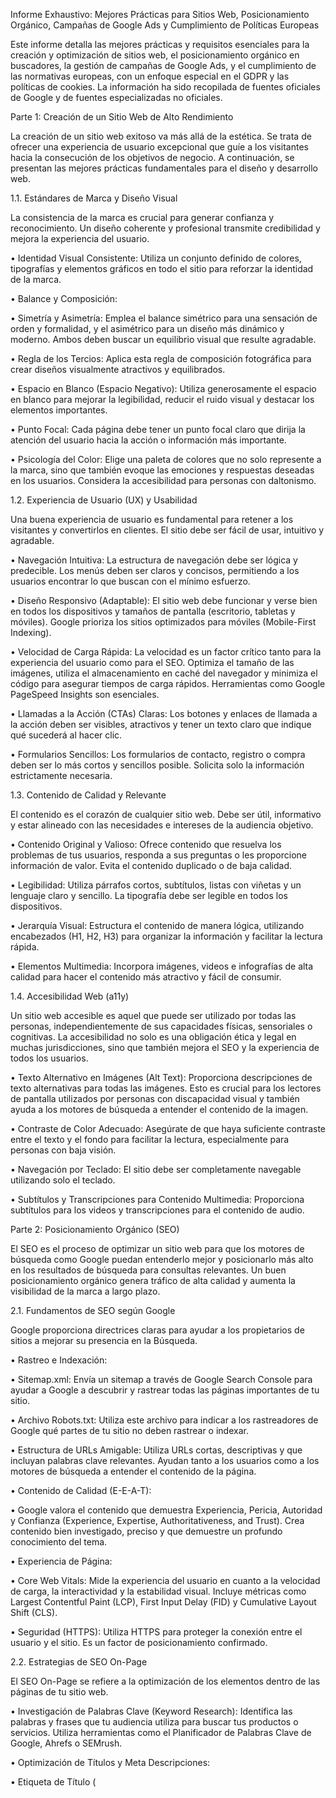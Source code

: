 Informe Exhaustivo: Mejores Prácticas para Sitios Web, Posicionamiento Orgánico, Campañas de Google Ads y Cumplimiento de Políticas Europeas

Este informe detalla las mejores prácticas y requisitos esenciales para la creación y optimización de sitios web, el posicionamiento orgánico en buscadores, la gestión de campañas de Google Ads, y el cumplimiento de las normativas europeas, con un enfoque especial en el GDPR y las políticas de cookies. La información ha sido recopilada de fuentes oficiales de Google y de fuentes especializadas no oficiales.

Parte 1: Creación de un Sitio Web de Alto Rendimiento

La creación de un sitio web exitoso va más allá de la estética. Se trata de ofrecer una experiencia de usuario excepcional que guíe a los visitantes hacia la consecución de los objetivos de negocio. A continuación, se presentan las mejores prácticas fundamentales para el diseño y desarrollo web.

1.1. Estándares de Marca y Diseño Visual

La consistencia de la marca es crucial para generar confianza y reconocimiento. Un diseño coherente y profesional transmite credibilidad y mejora la experiencia del usuario.

•
Identidad Visual Consistente: Utiliza un conjunto definido de colores, tipografías y elementos gráficos en todo el sitio para reforzar la identidad de la marca.

•
Balance y Composición:

•
Simetría y Asimetría: Emplea el balance simétrico para una sensación de orden y formalidad, y el asimétrico para un diseño más dinámico y moderno. Ambos deben buscar un equilibrio visual que resulte agradable.

•
Regla de los Tercios: Aplica esta regla de composición fotográfica para crear diseños visualmente atractivos y equilibrados.



•
Espacio en Blanco (Espacio Negativo): Utiliza generosamente el espacio en blanco para mejorar la legibilidad, reducir el ruido visual y destacar los elementos importantes.

•
Punto Focal: Cada página debe tener un punto focal claro que dirija la atención del usuario hacia la acción o información más importante.

•
Psicología del Color: Elige una paleta de colores que no solo represente a la marca, sino que también evoque las emociones y respuestas deseadas en los usuarios. Considera la accesibilidad para personas con daltonismo.

1.2. Experiencia de Usuario (UX) y Usabilidad

Una buena experiencia de usuario es fundamental para retener a los visitantes y convertirlos en clientes. El sitio debe ser fácil de usar, intuitivo y agradable.

•
Navegación Intuitiva: La estructura de navegación debe ser lógica y predecible. Los menús deben ser claros y concisos, permitiendo a los usuarios encontrar lo que buscan con el mínimo esfuerzo.

•
Diseño Responsivo (Adaptable): El sitio web debe funcionar y verse bien en todos los dispositivos y tamaños de pantalla (escritorio, tabletas y móviles). Google prioriza los sitios optimizados para móviles (Mobile-First Indexing).

•
Velocidad de Carga Rápida: La velocidad es un factor crítico tanto para la experiencia del usuario como para el SEO. Optimiza el tamaño de las imágenes, utiliza el almacenamiento en caché del navegador y minimiza el código para asegurar tiempos de carga rápidos. Herramientas como Google PageSpeed Insights son esenciales.

•
Llamadas a la Acción (CTAs) Claras: Los botones y enlaces de llamada a la acción deben ser visibles, atractivos y tener un texto claro que indique qué sucederá al hacer clic.

•
Formularios Sencillos: Los formularios de contacto, registro o compra deben ser lo más cortos y sencillos posible. Solicita solo la información estrictamente necesaria.

1.3. Contenido de Calidad y Relevante

El contenido es el corazón de cualquier sitio web. Debe ser útil, informativo y estar alineado con las necesidades e intereses de la audiencia objetivo.

•
Contenido Original y Valioso: Ofrece contenido que resuelva los problemas de tus usuarios, responda a sus preguntas o les proporcione información de valor. Evita el contenido duplicado o de baja calidad.

•
Legibilidad: Utiliza párrafos cortos, subtítulos, listas con viñetas y un lenguaje claro y sencillo. La tipografía debe ser legible en todos los dispositivos.

•
Jerarquía Visual: Estructura el contenido de manera lógica, utilizando encabezados (H1, H2, H3) para organizar la información y facilitar la lectura rápida.

•
Elementos Multimedia: Incorpora imágenes, videos e infografías de alta calidad para hacer el contenido más atractivo y fácil de consumir.

1.4. Accesibilidad Web (a11y)

Un sitio web accesible es aquel que puede ser utilizado por todas las personas, independientemente de sus capacidades físicas, sensoriales o cognitivas. La accesibilidad no solo es una obligación ética y legal en muchas jurisdicciones, sino que también mejora el SEO y la experiencia de todos los usuarios.

•
Texto Alternativo en Imágenes (Alt Text): Proporciona descripciones de texto alternativas para todas las imágenes. Esto es crucial para los lectores de pantalla utilizados por personas con discapacidad visual y también ayuda a los motores de búsqueda a entender el contenido de la imagen.

•
Contraste de Color Adecuado: Asegúrate de que haya suficiente contraste entre el texto y el fondo para facilitar la lectura, especialmente para personas con baja visión.

•
Navegación por Teclado: El sitio debe ser completamente navegable utilizando solo el teclado.

•
Subtítulos y Transcripciones para Contenido Multimedia: Proporciona subtítulos para los videos y transcripciones para el contenido de audio.

Parte 2: Posicionamiento Orgánico (SEO)

El SEO es el proceso de optimizar un sitio web para que los motores de búsqueda como Google puedan entenderlo mejor y posicionarlo más alto en los resultados de búsqueda para consultas relevantes. Un buen posicionamiento orgánico genera tráfico de alta calidad y aumenta la visibilidad de la marca a largo plazo.

2.1. Fundamentos de SEO según Google

Google proporciona directrices claras para ayudar a los propietarios de sitios a mejorar su presencia en la Búsqueda.

•
Rastreo e Indexación:

•
Sitemap.xml: Envía un sitemap a través de Google Search Console para ayudar a Google a descubrir y rastrear todas las páginas importantes de tu sitio.

•
Archivo Robots.txt: Utiliza este archivo para indicar a los rastreadores de Google qué partes de tu sitio no deben rastrear o indexar.

•
Estructura de URLs Amigable: Utiliza URLs cortas, descriptivas y que incluyan palabras clave relevantes. Ayudan tanto a los usuarios como a los motores de búsqueda a entender el contenido de la página.



•
Contenido de Calidad (E-E-A-T):

•
Google valora el contenido que demuestra Experiencia, Pericia, Autoridad y Confianza (Experience, Expertise, Authoritativeness, and Trust). Crea contenido bien investigado, preciso y que demuestre un profundo conocimiento del tema.



•
Experiencia de Página:

•
Core Web Vitals: Mide la experiencia del usuario en cuanto a la velocidad de carga, la interactividad y la estabilidad visual. Incluye métricas como Largest Contentful Paint (LCP), First Input Delay (FID) y Cumulative Layout Shift (CLS).

•
Seguridad (HTTPS): Utiliza HTTPS para proteger la conexión entre el usuario y el sitio. Es un factor de posicionamiento confirmado.



2.2. Estrategias de SEO On-Page

El SEO On-Page se refiere a la optimización de los elementos dentro de las páginas de tu sitio web.

•
Investigación de Palabras Clave (Keyword Research): Identifica las palabras y frases que tu audiencia utiliza para buscar tus productos o servicios. Utiliza herramientas como el Planificador de Palabras Clave de Google, Ahrefs o SEMrush.

•
Optimización de Títulos y Meta Descripciones:

•
Etiqueta de Título (<title>): Debe ser única para cada página, contener la palabra clave principal y ser lo suficientemente atractiva como para incitar al clic (aproximadamente 60 caracteres).

•
Meta Descripción: Aunque no es un factor de posicionamiento directo, influye en la tasa de clics (CTR). Debe ser un resumen convincente del contenido de la página (aproximadamente 160 caracteres).



•
Encabezados (H1, H2, H3): Utiliza los encabezados para estructurar el contenido de forma lógica. El H1 debe contener la palabra clave principal, y los H2 y H3 deben usarse para los subtemas.

•
Enlazado Interno: Crea enlaces entre las páginas relevantes de tu sitio. Esto ayuda a los motores de búsqueda a entender la estructura del sitio y a distribuir la autoridad de la página (PageRank).

2.3. Estrategias de SEO Off-Page

El SEO Off-Page se refiere a las acciones realizadas fuera de tu sitio web para mejorar su autoridad y reputación.

•
Construcción de Enlaces (Link Building): Obtener enlaces de alta calidad de otros sitios web es uno de los factores de posicionamiento más importantes. Algunas estrategias incluyen:

•
Guest Blogging: Escribir artículos como invitado en otros blogs relevantes de tu sector.

•
Relaciones Públicas Digitales: Crear contenido de valor (estudios, infografías) que los medios y otros sitios quieran enlazar.

•
Análisis de la Competencia: Identificar de dónde obtienen sus enlaces tus competidores y tratar de conseguir enlaces de las mismas fuentes.



•
SEO Local: Si tienes un negocio físico, optimiza tu perfil de Google Business Profile con información completa y actualizada. Fomenta las reseñas de clientes.

2.4. Lo que NO Debes Hacer (Black Hat SEO)

Evita las prácticas que intentan manipular los rankings de búsqueda, ya que pueden resultar en penalizaciones severas por parte de Google.

•
Keyword Stuffing: Repetir excesivamente las palabras clave en el contenido de una manera no natural.

•
Contenido Oculto: Ocultar texto o enlaces con el único propósito de engañar a los motores de búsqueda (por ejemplo, texto del mismo color que el fondo).

•
Compra de Enlaces: Comprar enlaces que pasan PageRank para manipular los rankings.

•
Cloaking: Mostrar contenido diferente a los motores de búsqueda y a los usuarios.

Parte 3: Campañas de Google Ads Exitosas

Las campañas de Google Ads son una herramienta poderosa para alcanzar objetivos de marketing específicos, como generar ventas, clientes potenciales o aumentar el conocimiento de la marca. Para tener éxito, es fundamental seguir las mejores prácticas y optimizar continuamente las campañas.

3.1. Mejora del Rendimiento de las Campañas (Según Google)

Google Ads ofrece recomendaciones basadas en datos internos para maximizar el rendimiento de tus campañas.

•
Anuncios Impulsados por IA: Aprovecha las soluciones de inteligencia artificial de Google para la optimización automática de pujas, segmentación y creatividades.

•
Campañas de Búsqueda:

•
Anuncios de Búsqueda Efectivos: Crea anuncios relevantes y atractivos que respondan directamente a la intención de búsqueda del usuario.

•
Segmentación de Audiencia: Llega a los clientes adecuados utilizando palabras clave, audiencias y ubicaciones geográficas específicas.

•
Estructura de Cuenta Sólida: Organiza tus campañas, grupos de anuncios y palabras clave de manera lógica para facilitar la gestión y optimización.



•
Campañas de Display: Optimiza tus campañas de Display para maximizar el alcance y la visibilidad de tus anuncios gráficos en la Red de Display de Google.

•
Campañas de Generación de Demanda: Diseñadas para generar interés y clientes potenciales en las primeras etapas del embudo de ventas.

•
Campañas de Aplicaciones: Configura campañas específicas para promocionar tu aplicación móvil en Google Play, App Store y otras propiedades de Google.

•
Campañas de Video: Utiliza formatos de video atractivos en YouTube y otros sitios asociados para generar ventas, clientes potenciales o aumentar el conocimiento de la marca.

•
Campañas Locales: Mejora la visibilidad de tu negocio físico en las búsquedas locales de Google y Google Maps.

•
Campañas de Shopping: Optimiza tus feeds de productos y campañas de Shopping para mostrar tus productos directamente en los resultados de búsqueda.

•
Campañas de Máximo Rendimiento (Performance Max): Utiliza este tipo de campaña automatizada para acceder a todo el inventario de Google Ads y maximizar el rendimiento en función de tus objetivos.

3.2. Soluciones Duraderas y Medición

•
Medición Precisa: Implementa un seguimiento de conversiones robusto para medir el impacto real de tus campañas y optimizar en función de los resultados.

•
Estrategias de Oferta y Públicos: Utiliza estrategias de oferta inteligentes y segmenta a tus públicos de manera efectiva para maximizar el retorno de la inversión (ROI).

3.3. Herramientas y Experimentación

•
Herramientas de Google Ads: Utiliza las herramientas de diagnóstico, planificación y análisis disponibles en la plataforma para obtener información valiosa y tomar decisiones informadas.

•
Experimentación: Realiza pruebas A/B y experimentos para probar diferentes variaciones de anuncios, pujas y segmentaciones, identificando lo que funciona mejor para tu negocio.

3.4. Mejores Prácticas para Scripts de Google Ads

Los scripts de Google Ads permiten automatizar tareas y optimizar campañas de manera avanzada. Para un rendimiento óptimo:

•
Filtra con Selectores: Utiliza filtros en los selectores para recuperar solo las entidades necesarias. Esto simplifica el código y mejora la velocidad de ejecución.

•
Evita Recorrer Jerarquías Completas: Accede directamente a las entidades en el nivel deseado en lugar de iterar a través de toda la jerarquía de la campaña (campañas > grupos de anuncios > anuncios).

•
Usa Métodos de Acceso a Padres Específicos: Cuando necesites acceder a la entidad principal de un objeto, utiliza los métodos de acceso directo proporcionados (ej. ad.getAdGroup()).

•
Filtra por IDs: Siempre que sea posible, filtra las entidades por sus IDs, ya que es el método más eficiente. Si conoces el ID del padre, úsalo también para refinar la búsqueda.

•
Usa Etiquetas para Múltiples Condiciones: Si tienes muchas condiciones de filtrado, considera usar etiquetas para agrupar entidades y simplificar tus consultas.

Parte 4: Cumplimiento de Políticas Europeas (GDPR y Cookies)

El Reglamento General de Protección de Datos (GDPR) de la Unión Europea y la Directiva ePrivacy (conocida como la Ley de Cookies) establecen requisitos estrictos para la recopilación, procesamiento y almacenamiento de datos personales de los ciudadanos de la UE. El incumplimiento puede acarrear multas significativas.

4.1. Requisitos Clave del GDPR para Sitios Web

•
Base Legal para el Procesamiento de Datos: Toda actividad de procesamiento de datos personales debe tener una base legal válida (ej. consentimiento, contrato, interés legítimo).

•
Consentimiento Explícito: Para la mayoría de los casos, especialmente para el uso de cookies no esenciales y fines de marketing, se debe obtener el consentimiento explícito, informado y libremente otorgado del usuario. El consentimiento debe ser fácil de retirar.

•
Política de Privacidad Transparente: Un documento claro, conciso y fácilmente accesible que informe a los usuarios sobre:

•
Qué datos se recopilan.

•
Con qué propósito se utilizan.

•
Cómo se almacenan y protegen.

•
Con quién se comparten (terceros).

•
Cuánto tiempo se conservan.

•
Los derechos del usuario (acceso, rectificación, supresión, portabilidad, objeción).



•
Derechos del Interesado: Los usuarios tienen derechos específicos sobre sus datos personales, incluyendo:

•
Derecho de Acceso: Solicitar una copia de sus datos.

•
Derecho de Rectificación: Corregir datos inexactos.

•
Derecho de Supresión (Derecho al Olvido): Solicitar la eliminación de sus datos bajo ciertas condiciones.

•
Derecho a la Portabilidad de Datos: Recibir sus datos en un formato estructurado y de uso común.

•
Derecho de Oposición: Oponerse al procesamiento de sus datos.



•
Seguridad de los Datos: Implementar medidas técnicas y organizativas adecuadas para proteger los datos personales contra el acceso no autorizado, la pérdida o la destrucción. El cifrado SSL (HTTPS) es fundamental para la seguridad de la transmisión de datos.

•
Registro de Actividades de Procesamiento: Mantener un registro detallado de todas las actividades de procesamiento de datos realizadas por la organización.

•
Evaluaciones de Impacto de Protección de Datos (DPIA): Realizar DPIA para procesamientos de datos que puedan entrañar un alto riesgo para los derechos y libertades de los individuos.

•
Delegado de Protección de Datos (DPO): Designar un DPO si la organización realiza un procesamiento a gran escala de categorías especiales de datos o un seguimiento sistemático y a gran escala de interesados.

4.2. Cumplimiento de la Ley de Cookies (Directiva ePrivacy)

•
Banner de Consentimiento de Cookies: Un mecanismo visible en el sitio web que informe a los usuarios sobre el uso de cookies y solicite su consentimiento antes de cargar cualquier cookie no esencial. Debe permitir:

•
Aceptar todas las cookies.

•
Rechazar todas las cookies no esenciales.

•
Configurar preferencias de cookies (permitir o denegar categorías específicas de cookies, como analíticas, de marketing, etc.).



•
Política de Cookies: Un documento separado o una sección dentro de la política de privacidad que explique detalladamente qué cookies se utilizan, su propósito, su duración y cómo los usuarios pueden gestionarlas.

•
Consentimiento Granular: El sistema de consentimiento debe permitir a los usuarios dar su consentimiento para tipos específicos de cookies, no solo un consentimiento general.

•
Prueba de Consentimiento: El sitio web debe poder demostrar que se obtuvo el consentimiento del usuario.

4.3. Lo que NO Debes Hacer en Cumplimiento de Políticas

•
Asumir el Consentimiento Implícito: No se puede asumir que el usuario ha dado su consentimiento por el simple hecho de navegar por el sitio. El consentimiento debe ser explícito.

•
Cargar Cookies Antes del Consentimiento: No se deben cargar cookies no esenciales antes de que el usuario haya dado su consentimiento explícito.

•
Ocultar o Dificultar la Información: La política de privacidad y el banner de cookies deben ser fácilmente accesibles y comprensibles, sin lenguaje legalista excesivamente complejo.

•
No Ofrecer Opción de Rechazo: El banner de cookies debe ofrecer una opción clara para rechazar las cookies no esenciales, no solo para aceptarlas.

•
No Respetar los Derechos del Usuario: Ignorar las solicitudes de los usuarios para ejercer sus derechos (acceso, supresión, etc.) es una violación grave del GDPR.

Conclusión

La creación de un sitio web exitoso y la implementación de campañas de marketing digital efectivas en el entorno actual requieren un enfoque integral que combine las mejores prácticas técnicas, de contenido y de cumplimiento normativo. Desde la optimización para motores de búsqueda y la gestión eficiente de Google Ads, hasta la estricta adhesión a regulaciones como el GDPR y la Directiva ePrivacy, cada aspecto juega un papel crucial en el logro de los objetivos de negocio y en la construcción de una presencia digital sólida y confiable.

Es imperativo que las empresas y los profesionales del marketing se mantengan actualizados con las directrices de Google y las leyes de protección de datos, ya que el panorama digital está en constante evolución. La transparencia, la relevancia y la experiencia del usuario deben ser los pilares de cualquier estrategia digital, asegurando no solo el cumplimiento legal, sino también la construcción de relaciones duraderas con la audiencia.

Al seguir estas mejores prácticas y evitar las acciones que contravienen las políticas, las organizaciones pueden maximizar su visibilidad online, atraer tráfico de calidad, optimizar sus inversiones en publicidad y, lo más importante, fomentar la confianza y la lealtad de sus usuarios en un mercado cada vez más competitivo y regulado.

